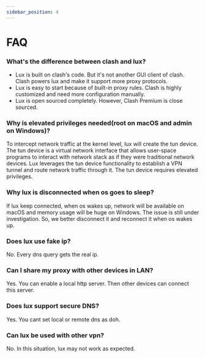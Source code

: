 ```yaml
---
sidebar_position: 4
---
```


# FAQ

### What's the difference between clash and lux?

* Lux is built on clash's code. But it's not another GUI client of clash. Clash powers lux and make it support more
  proxy protocols.
* Lux is easy to start because of built-in proxy rules. Clash is highly customized and need more configuration manually.
* Lux is open sourced completely. However, Clash Premium is close sourced.

### Why is elevated privileges needed(root on macOS and admin on Windows)?

To intercept network traffic at the kernel level, lux will create the tun device.
The tun device is a virtual network interface that allows user-space programs to interact with network stack as if they
were traditional network devices.
Lux leverages the tun device functionality to establish a VPN tunnel and route network traffic through it.
The tun device requires elevated privileges.

### Why lux is disconnected when os goes to sleep?

If lux keep connected, when os wakes up, network will be available on macOS and memory usage will be huge on Windows.
The issue is still under investigation.
So, we better disconnect it and reconnect it when os wakes up.

### Does lux use fake ip?

No. Every dns query gets the real ip.

### Can I share my proxy with other devices in LAN?

Yes. You can enable a local http server. Then other devices can connect this server.

### Does lux support secure DNS?

Yes. You cant set local or remote dns as doh.

### Can lux be used with other vpn?

No. In this situation, lux may not work as expected. 

